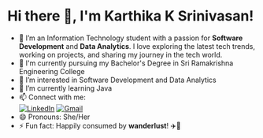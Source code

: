 # Hi there 👋, I'm Karthika K Srinivasan!

- 🌟 I’m an Information Technology student with a passion for **Software Development** and **Data Analytics**. I love exploring the latest tech trends, working on projects, and sharing my journey in the tech world. 
- 🔭 I'm currently pursuing my Bachelor's Degree in Sri Ramakrishna Engineering College
- 👀 I’m interested in Software Development and Data Analytics
- 🌱 I’m currently learning Java
- 📫 Connect with me: <br>
  [![LinkedIn](https://img.shields.io/badge/-LinkedIn-0077B5?style=flat&logo=linkedin)](https://www.linkedin.com/in/karthika-kalambur-srinivasan/)
  [![Gmail](https://img.shields.io/badge/-Gmail-D14836?style=flat&logo=gmail&logoColor=white)](mailto:karthikasri3969@gmail.com)
- 😄 Pronouns: She/Her
- ⚡ Fun fact: Happily consumed by **wanderlust**! ✈️🚢

<!---
karthikasri-18/karthikasri-18 is a ✨ special ✨ repository because its `README.md` (this file) appears on your GitHub profile.
You can click the Preview link to take a look at your changes.
--->

